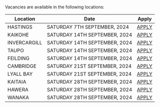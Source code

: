 Vacancies are available in the following locations:

| Location | Date | Apply |
|---|---|---|
|HASTINGS|SATURDAY 7TH SEPTEMBER, 2024| [APPLY](mailto:tfaala@rgis.co.nz?subject=HASTINGS%20-%20SATURDAY%207TH%20SEPTEMBER) |
|KAIKOHE|SATURDAY 14TH SEPTEMBER, 2024| [APPLY](mailto:tfaala@rgis.co.nz?subject=KAIKOHE%20-%20SATURDAY%2014TH%20SEPTEMBER) |
|INVERCARGILL|SATURDAY 14TH SEPTEMBER, 2024| [APPLY](mailto:tfaala@rgis.co.nz?subject=INVERCARGILL%20-%20SATURDAY%2014TH%20SEPTEMBER) |
|TAUPO|SATURDAY 14TH SEPTEMBER, 2024| [APPLY](mailto:tfaala@rgis.co.nz?subject=TAUPO%20-%20SATURDAY%2014TH%20SEPTEMBER) |
|FEILDING|SATURDAY 14TH SEPTEMBER, 2024| [APPLY](mailto:tfaala@rgis.co.nz?subject=FEILDING%20-%20SATURDAY%2014TH%20SEPTEMBER) |
|CAMBRIDGE|SATURDAY 21ST SEPTEMBER, 2024| [APPLY](mailto:tfaala@rgis.co.nz?subject=CAMBRIDGE%20-%20SATURDAY%2021ST%20SEPTEMBER) |
|LYALL BAY|SATURDAY 21ST SEPTEMBER, 2024| [APPLY](mailto:tfaala@rgis.co.nz?subject=LYALL%20BAY%20-%20SATURDAY%2021ST%20SEPTEMBER) |
|KAITAIA|SATURDAY 28TH SEPTEMBER, 2024| [APPLY](mailto:tfaala@rgis.co.nz?subject=KAITAIA%20-%20SATURDAY%2028TH%20SEPTEMBER) |
|HAWERA|SATURDAY 28TH SEPTEMBER, 2024| [APPLY](mailto:tfaala@rgis.co.nz?subject=HAWERA%20-%20SATURDAY%2028TH%20SEPTEMBER) |
|WANAKA|SATURDAY 28TH SEPTEMBER, 2024| [APPLY](mailto:tfaala@rgis.co.nz?subject=WANAKA%20-%20SATURDAY%2028TH%20SEPTEMBER) |
